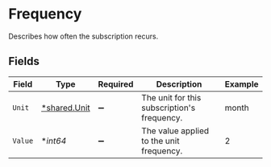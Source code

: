 # Frequency

Describes how often the subscription recurs.


## Fields

| Field                                              | Type                                               | Required                                           | Description                                        | Example                                            |
| -------------------------------------------------- | -------------------------------------------------- | -------------------------------------------------- | -------------------------------------------------- | -------------------------------------------------- |
| `Unit`                                             | [*shared.Unit](../../../pkg/models/shared/unit.md) | :heavy_minus_sign:                                 | The unit for this subscription's frequency.        | month                                              |
| `Value`                                            | **int64*                                           | :heavy_minus_sign:                                 | The value applied to the unit frequency.           | 2                                                  |